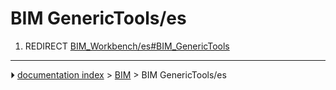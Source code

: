# BIM GenericTools/es
1.  REDIRECT [BIM_Workbench/es#BIM_GenericTools](BIM_Workbench/es#BIM_GenericTools.md)



---
⏵ [documentation index](../README.md) > [BIM](BIM_Workbench.md) > BIM GenericTools/es
